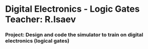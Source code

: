 # Digital Electronics - Logic Gates  Teacher: R.Isaev
### Project: Design and code the simulator to train on digital electronics (logical gates)
